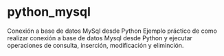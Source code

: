 # python_mysql
Conexión a base de datos MySql desde Python
Ejemplo práctico de como realizar conexión a base de datos Mysql desde Python y ejecutar operaciones de consulta, inserción, modificación y eliminción.
